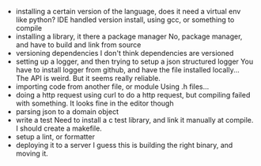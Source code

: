 
- installing a certain version of the language, does it need a virtual env like python?
IDE handled version install, using gcc, or something to compile
- installing a library, it there a package manager
No, package manager, and have to build and link from source
- versioning dependencies
I don't think dependencies are versioned
- setting up a logger, and then trying to setup a json structured logger
You have to install logger from github, and have the file installed locally...
The API is weird. But it seems really reliable.
- importing code from another file, or module
Using .h files...
- doing a http request
using curl to do a http request, but compiling failed with something. It looks fine in the editor though
- parsing json to a domain object
- write a test
Need to install a c test library, and link it manually at compile. I should create a makefile.
- setup a lint, or formatter
- deploying it to a server
I guess this is building the right binary, and moving it.
